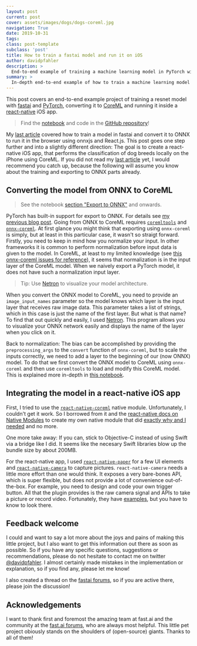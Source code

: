 ```yaml
---
layout: post
current: post
cover: assets/images/dogs/dogs-coreml.jpg
navigation: True
date: 2019-10-31
tags:
class: post-template
subclass: 'post'
title: How to train a fastai model and run it on iOS
author: davidpfahler
description: >
  End-to-end example of training a machine learning model in PyTorch with fastai, export it to ONNX, convert it to CoreML and run it on iOS.
summary: >
  In-depth end-to-end example of how to train a machine learning model in PyTorch with fastai, export it to ONNX, convert it to CoreML and run it on iOS in a react-native app.
---
```


This post covers an end-to-end example project of training a resnet model with [fastai](https://www.fast.ai) and [PyTorch](https://pytorch.org/), converting it to [CoreML](https://developer.apple.com/documentation/coreml) and running it inside a [react-native](https://facebook.github.io/react-native/) iOS app.

> Find the [notebook](https://github.com/davidpfahler/react-native-ml-app/blob/e4abc813f2c3e7e147454afbcbb4edd14c9ffe16/train_dog_classifier_with_fastai_export_to_CoreML.ipynb) and code in the [GitHub repository](https://github.com/davidpfahler/react-native-ml-app)!

My [last article](/fastai-in-the-browser) covered how to train a model in fastai and convert it to ONNX to run it in the browser using onnxjs and React.js. This post goes one step further and into a slightly different direction: The goal is to create a react-native iOS app, that performs the classification of dog breeds locally on the iPhone using CoreML. If you did not read my [last article](/fastai-in-the-browser) yet, I would recommend you catch up, because the following will assume you know about the training and exporting to ONNX parts already.

## Converting the model from ONNX to CoreML

> See the notebook [section "Export to ONNX"](https://github.com/davidpfahler/react-native-ml-app/blob/e4abc813f2c3e7e147454afbcbb4edd14c9ffe16/train_dog_classifier_with_fastai_export_to_CoreML.ipynb#Export-to-ONNX) and onwards.

PyTorch has built-in support for export to ONNX. For details see [my previous blog post](/fastai-in-the-browser). Going from ONNX to CoreML requires [`coremltools`](https://github.com/apple/coremltools) and [`onnx-coreml`](https://github.com/onnx/onnx-coreml). At first glance you might think that exporting using `onnx-coreml` is simply, but at least in this particular case, it wasn't so straigt forward. Firstly, you need to keep in mind how you normalize your input. In other frameworks it is common to perform normalization before input data is given to the model. In CoreML, at least to my limited knowledge (see [this onnx-coreml issues for reference](https://github.com/onnx/onnx-coreml/issues/338)), it seems that normalization is in the input layer of the CoreML model. When we naively export a PyTorch model, it does not have such a normalization input layer.

> Tip: Use [Netron](https://github.com/lutzroeder/Netron) to visualize your model architecture.

When you convert the ONNX model to CoreML, you need to provide an `image_input_names` parameter so the model knows which layer is the input layer that receives raw image data. This parameter takes a list of strings, which in this case is just the name of the first layer. But what is that name? To find that out quickly and easily, I used [Netron](https://github.com/lutzroeder/Netron). This program allows you to visualize your ONNX network easily and displays the name of the layer when you click on it.

Back to normalization: The bias can be accomplished by providing the `preprocessing_args` to the `convert` function of `onnx-coreml`, but to scale the inputs correctly, we need to add a layer to the beginning of our (now ONNX) model. To do that we first convert the ONNX model to CoreML using `onnx-coreml` and then use `coremltools` to load and modify this CoreML model. This is explained more in-depth in [this notebook](https://colab.research.google.com/drive/1hxpSDrL3lTZC2QDvcaQzscGLOAZSTnQC#scrollTo=NFThHbIfbmHU).

## Integrating the model in a react-native iOS app

First, I tried to use the [`react-native-coreml`](https://github.com/rhdeck/react-native-coreml) native module. Unfortunately, I couldn't get it work. So I borrowed from it and the [react-native docs on Native Modules](https://facebook.github.io/react-native/docs/native-modules-ios) to create my own native module that did [exactly why and I needed](https://github.com/davidpfahler/react-native-ml-app/blob/e4abc813f2c3e7e147454afbcbb4edd14c9ffe16/src/CoreMLNativeModule.js) and no more.

One more take away: If you can, stick to Objective-C instead of using Swift via a bridge like I did. It seems like the necesary Swift libraries blow up the bundle size by about 200MB.

For the react-native app, I used [`react-native-paper`](https://github.com/callstack/react-native-paper) for a few UI elements and [`react-native-camera`](https://github.com/react-native-community/react-native-camera) to capture pictures. `react-native-camera` needs a little more effort than one would think. It exposes a very bare-bones API, which is super flexible, but does not provide a lot of convenience out-of-the-box. For example, you need to design and code your own trigger button. All that the plugin provides is the raw camera signal and APIs to take a picture or record video. Fortunately, they have [examples](https://github.com/react-native-community/react-native-camera/tree/master/examples), but you have to know to look there.

## Feedback welcome

I could and want to say a lot more about the joys and pains of making this little project, but I also want to get this information out there as soon as possible. So if you have any specific questions, suggestions or recommendations, please do not hesitate to contact me on twitter [@davidpfahler](https://twitter.com/davidpfahler). I almost certainly made mistakes in the implementation or explanation, so if you find any, please let me know!

I also created a thread on the [fastai forums](https://forums.fast.ai/t/running-a-fastai-model-in-ios-using-coreml/57553), so if you are active there, please join the discussion!

## Acknowledgements

I want to thank first and foremost the amazing team at fast.ai and the community at the [fast.ai forums](https://forums.fast.ai), who are always most helpful. This little pet project obiously stands on the shoulders of (open-source) giants. Thanks to all of them!
